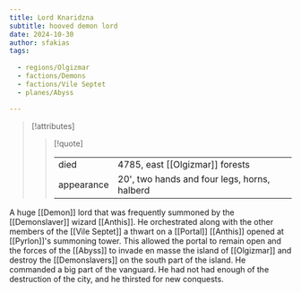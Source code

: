 ```yaml
---
title: Lord Knaridzna
subtitle: hooved demon lord
date: 2024-10-30
author: sfakias
tags:
  
  - regions/Olgizmar
  - factions/Demons
  - factions/Vile Septet
  - planes/Abyss

---
```

> [!attributes]
> 
> > [!quote]
> >
> > | | |
> > | --- | --- |
> > | died | 4785, east [[Olgizmar]] forests |
> > | appearance | 20', two hands and four legs, horns, halberd |

A huge [[Demon]] lord that was frequently summoned by the [[Demonslaver]] wizard [[Anthis]]. He orchestrated along with the other members of the [[Vile Septet]] a thwart on a [[Portal]] [[Anthis]] opened at [[Pyrlon]]'s summoning tower. This allowed the portal to remain open and the forces of the [[Abyss]] to invade en masse the island of [[Olgizmar]] and destroy the [[Demonslavers]] on the south part of the island. He commanded a big part of the vanguard. He had not had enough of the destruction of the city, and he thirsted for new conquests.
